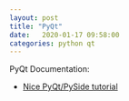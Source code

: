 ```yaml
---
layout: post
title: "PyQt"
date:   2020-01-17 09:58:00
categories: python qt
---
```

PyQt Documentation:

* [Nice PyQt/PySide tutorial][pysidetutorial]

[pysidetutorial]: https://david-estevez.gitbooks.io/tutorial-pyside-pyqt4/content/
